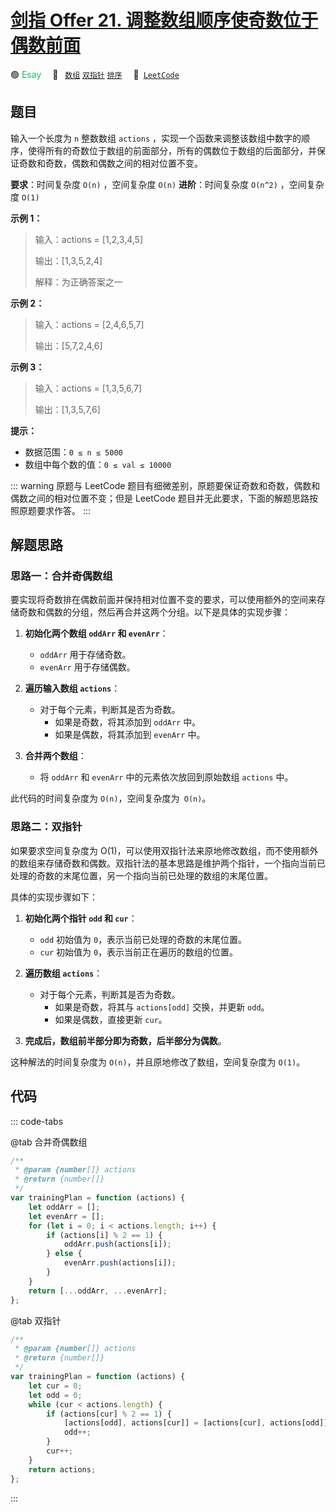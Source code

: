 # [剑指 Offer 21. 调整数组顺序使奇数位于偶数前面](https://leetcode.cn/problems/diao-zheng-shu-zu-shun-xu-shi-qi-shu-wei-yu-ou-shu-qian-mian-lcof/)

🟢 <font color=#15bd66>Esay</font>&emsp; 🔖&ensp; [`数组`](/leetcode/outline/tag/array.md) [`双指针`](/leetcode/outline/tag/two-pointers.md) [`排序`](/leetcode/outline/tag/sorting.md)&emsp; 🔗&ensp;[`LeetCode`](https://leetcode.cn/problems/diao-zheng-shu-zu-shun-xu-shi-qi-shu-wei-yu-ou-shu-qian-mian-lcof/)

## 题目

输入一个长度为 `n` 整数数组 `actions` ，实现一个函数来调整该数组中数字的顺序，使得所有的奇数位于数组的前面部分，所有的偶数位于数组的后面部分，并保证奇数和奇数，偶数和偶数之间的相对位置不变。

**要求**：时间复杂度 `O(n)` ，空间复杂度 `O(n)`
**进阶**：时间复杂度 `O(n^2)` ，空间复杂度 `O(1)`

**示例 1：**

> 输入：actions = [1,2,3,4,5]
>
> 输出：[1,3,5,2,4]
>
> 解释：为正确答案之一

**示例 2：**

> 输入：actions = [2,4,6,5,7]
>
> 输出：[5,7,2,4,6]

**示例 3：**

> 输入：actions = [1,3,5,6,7]
>
> 输出：[1,3,5,7,6]

**提示：**

- 数据范围：`0 ≤ n ≤ 5000`
- 数组中每个数的值：`0 ≤ val ≤ 10000`

::: warning
原题与 LeetCode 题目有细微差别，原题要保证奇数和奇数，偶数和偶数之间的相对位置不变；但是 LeetCode 题目并无此要求，下面的解题思路按照原题要求作答。
:::

## 解题思路

### 思路一：合并奇偶数组

要实现将奇数排在偶数前面并保持相对位置不变的要求，可以使用额外的空间来存储奇数和偶数的分组，然后再合并这两个分组。以下是具体的实现步骤：

1. **初始化两个数组 `oddArr` 和 `evenArr`**：

   - `oddArr` 用于存储奇数。
   - `evenArr` 用于存储偶数。

2. **遍历输入数组 `actions`**：

   - 对于每个元素，判断其是否为奇数。
     - 如果是奇数，将其添加到 `oddArr` 中。
     - 如果是偶数，将其添加到 `evenArr` 中。

3. **合并两个数组**：
   - 将 `oddArr` 和 `evenArr` 中的元素依次放回到原始数组 `actions` 中。

此代码的时间复杂度为 `O(n)`，空间复杂度为` O(n)`。

### 思路二：双指针

如果要求空间复杂度为 O(1)，可以使用双指针法来原地修改数组，而不使用额外的数组来存储奇数和偶数。双指针法的基本思路是维护两个指针，一个指向当前已处理的奇数的末尾位置，另一个指向当前已处理的数组的末尾位置。

具体的实现步骤如下：

1. **初始化两个指针 `odd` 和 `cur`**：

   - `odd` 初始值为 `0`，表示当前已处理的奇数的末尾位置。
   - `cur` 初始值为 `0`，表示当前正在遍历的数组的位置。

2. **遍历数组 `actions`**：

   - 对于每个元素，判断其是否为奇数。
     - 如果是奇数，将其与 `actions[odd]` 交换，并更新 `odd`。
     - 如果是偶数，直接更新 `cur`。

3. **完成后，数组前半部分即为奇数，后半部分为偶数**。

这种解法的时间复杂度为 `O(n)`，并且原地修改了数组，空间复杂度为 `O(1)`。

## 代码

::: code-tabs

@tab 合并奇偶数组

```javascript
/**
 * @param {number[]} actions
 * @return {number[]}
 */
var trainingPlan = function (actions) {
	let oddArr = [];
	let evenArr = [];
	for (let i = 0; i < actions.length; i++) {
		if (actions[i] % 2 == 1) {
			oddArr.push(actions[i]);
		} else {
			evenArr.push(actions[i]);
		}
	}
	return [...oddArr, ...evenArr];
};
```

@tab 双指针

```javascript
/**
 * @param {number[]} actions
 * @return {number[]}
 */
var trainingPlan = function (actions) {
	let cur = 0;
	let odd = 0;
	while (cur < actions.length) {
		if (actions[cur] % 2 == 1) {
			[actions[odd], actions[cur]] = [actions[cur], actions[odd]];
			odd++;
		}
		cur++;
	}
	return actions;
};
```

:::
